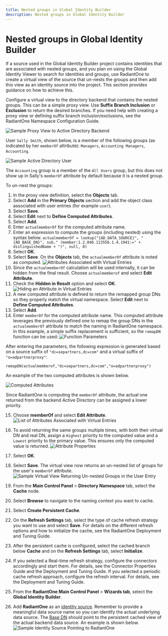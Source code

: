 ```yaml
---
title: Nested groups in Global Identity Builder
description: Nested groups in Global Identity Builder
---
```


# Nested groups in Global Identity Builder

If a source used in the Global Identity Builder project contains identities that are associated with nested groups, and you plan on using the Global Identity Viewer to search for identities and groups, use RadiantOne to create a virtual view of the source that un-nests the groups and then add this view as an identity source into the project. This section provides guidance on how to achieve this.

Configure a virtual view to the directory backend that contains the nested groups. This can be a simple proxy view. Use **Suffix Branch Inclusion** or **Exclusion** to return the desired branches. If you need help with creating a proxy view or defining suffix branch inclusion/exclusions, see the RadiantOne Namespace Configuration Guide.

![Sample Proxy View to Active Directory Backend](../../Media/image131.png)

User `Sally Smith`, shown below, is a member of the following groups (as indicated by her `memberOf` attribute): `Managers`, `Accounting Managers`, `Accounting`.

![Sample Active Directory User](../../Media/image132.png)

The `Accounting` group is a member of the `All Users` group, but this does not show up in Sally's `memberOf` attribute by default because it is a nested group.

To un-nest the groups:

1. In the proxy view definition, select the **Objects** tab.
2. Select **Add** in the **Primary Objects** section and add the object class associated with user entries (for example `user`).
3. Select **Save**.
4. Select **Edit** next to **Define Computed Attributes**.
5. Select **Add**.
6. Enter `actualmemberOf` for the computed attribute name.
7. Enter an expression to compute the groups (including nested) using the syntax below.
`actualmemberOf = lookup("{AD_DATA_SOURCE}", "{AD_BASE_DN}", sub," (member:1.2.840.113556.1.4.1941:=" + distinguishedName + ")", null, 0)`
1. Select **OK**.
2. Select **Save**.
On the **Objects** tab, the `actualmemberOf` attribute is noted as computed.
    ![Attributes Associated with Virtual Entries](../../Media/image137.png)
1.   Since the `actualmemberOf` calculation will be used internally, it can be hidden from the final result. Choose `actualmemberof` and select **Edit Attribute**.
2.   Check the **Hidden in Result** option and select **OK**.
    ![Hiding an Attribute in Virtual Entries](../../Media/image139.png)
3.  A new computed attribute is defined to return the remapped group DNs so they properly match the virtual namespace. Select **Edit** next to **Define Computed Attributes**.
4.  Select **Add**.
5.  Enter `memberOf` for the computed attribute name. This computed attribute leverages the previously defined one to remap the group DNs in the `actualmemberOf` attribute to match the naming in RadiantOne namespace. In this example, a simple suffix replacement is sufficient, so the `remapDN` function can be used:
    ![Function Parameters](../../Media/image140.png)

After entering the parameters, the following expression is generated based on a source suffix of `"dc=separtners,dc=com"` and a virtual suffix of `"o=adpartnerproxy"`:

`remapDN(actualmemberof,"dc=separtners,dc=com","o=adpartnerproxy")`

An example of the two computed attributes is shown below.

![Computed Attributes](../../Media/image141.png)

Since RadiantOne is computing the `memberOf` attribute, the actual one returned from the backend Active Directory can be assigned a lower priority.

15. Choose **memberOf** and select **Edit Attribute**.
    ![List of Attributes Associated with Virtual Entries](../../Media/image142.png)

16. To avoid returning the same groups multiple times, with both their virtual DN and real DN, assign a `Highest` priority to the computed value and a `Lowest` priority to the primary value. This ensures only the computed value is returned.
    ![Attribute Properties](../../Media/image143.png)

17. Select **OK**.

18. Select **Save**.
The virtual view now returns an un-nested list of groups for the user's `memberOf` attribute.
    ![Sample Virtual View Returning Un-nested Groups in the User Entry](../../Media/image144.png)
19. From the **Main Control Panel** > **Directory Namespace** tab, select the **Cache** node.

20. Select **Browse** to navigate to the naming context you want to cache.

21. Select **Create Persistent Cache**.

22. On the **Refresh Settings** tab, select the type of cache refresh strategy you want to use and select **Save**. For details on the different refresh options and how to initialize the cache, see the RadiantOne Deployment and Tuning Guide.

23. After the persistent cache is configured, select the cached branch below **Cache** and on the **Refresh Settings** tab, select **Initialize**.

24. If you selected a Real-time refresh strategy, configure the connectors accordingly and start them. For details, see the Connector Properties Guide and the Deployment and Tuning Guide. If you selected a periodic cache refresh approach, configure the refresh interval. For details, see the Deployment and Tuning Guide.

25. From the **RadiantOne Main Control Panel** > **Wizards tab**, select the **Global Identity Builder**.

26. Add **RadiantOne** as an [identity source](../create-projects/identity-sources.md). Remember to provide a meaningful data source name so you can identify the actual underlying data source. The [Base DN](../create-projects/identity-sources.md#base-dn) should point to the persistent cached view of the actual backend data source. An example is shown below.
    ![Sample Identity Source Pointing to RadiantOne](../../Media/image145.png)
